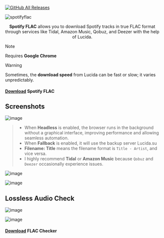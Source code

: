 [![GitHub All Releases](https://img.shields.io/github/downloads/afkarxyz/SpotifyFLAC/total?style=for-the-badge)](https://github.com/afkarxyz/SpotifyFLAC/releases)

![spotifyflac](https://github.com/user-attachments/assets/a11fde95-e756-4592-982f-b567d4a85f3c)

<div align="center">
<b>Spotify FLAC</b> allows you to download Spotify tracks in true FLAC format through services like Tidal, Amazon Music, Qobuz, and Deezer with the help of Lucida.
</div>

> [!NOTE]  
> Requires **Google Chrome**

> [!WARNING] 
Sometimes, the **download speed** from Lucida can be fast or slow; it varies unpredictably.

#### [Download](https://github.com/afkarxyz/SpotifyFLAC/releases/download/v1.4/SpotifyFLAC.exe) Spotify FLAC

## Screenshots

![image](https://github.com/user-attachments/assets/c2057543-7f15-470e-beeb-2451a3764d15)

> - When **Headless** is enabled, the browser runs in the background without a graphical interface, improving performance and allowing seamless automation.
> - When **Fallback** is enabled, it will use the backup server Lucida.su
> - **Filename: Title** means the filename format is `Title - Artist`, and vice versa.
> - I highly recommend **Tidal** or **Amazon Music** because `Qobuz` and `Deezer` occasionally experience issues.

![image](https://github.com/user-attachments/assets/75a61cef-05a8-4f2c-b40b-ba5d49885ffe)

![image](https://github.com/user-attachments/assets/84dfcfec-7c9d-4b5b-8624-3558cd3155be)

## Lossless Audio Check

![image](https://github.com/user-attachments/assets/d63b422d-0ea3-4307-850f-96c99d7eaa9a)

![image](https://github.com/user-attachments/assets/7649e6e1-d5d1-49b3-b83f-965d44651d05)

#### [Download](https://github.com/afkarxyz/SpotifyFLAC/releases/download/v0/FLAC-Checker.zip) FLAC Checker
